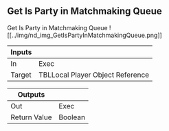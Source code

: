 ## Get Is Party in Matchmaking Queue
Get Is Party in Matchmaking Queue
![[../img/nd_img_GetIsPartyInMatchmakingQueue.png]]

|Inputs||
|--|--|
| In | Exec |
| Target | TBLLocal Player Object Reference |

|Outputs||
|--|--|
| Out | Exec |
| Return Value | Boolean |
